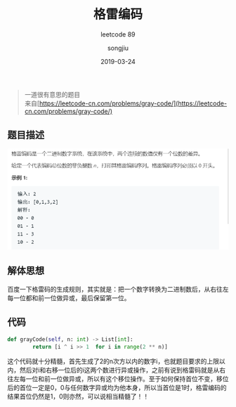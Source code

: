 ﻿---
layout:     post
title:      格雷编码
subtitle:   leetcode 89
date:       2019-03-24
author:     songjiu
header-img: img/post-bg-ios10.jpg
catalog: true
tags:
    - 算法
---

> 一道很有意思的题目  
来自[https://leetcode-cn.com/problems/gray-code/](https://leetcode-cn.com/problems/gray-code/)  

## 题目描述

![](/img/glbmp1.jpg)

## 解体思想
百度一下格雷码的生成规则，其实就是：把一个数字转换为二进制数后，从右往左每一位都和前一位做异或，最后保留第一位。
## 代码

```python
def grayCode(self, n: int) -> List[int]:
        return [i ^ i >> 1  for i in range(2 ** n)]
```
这个代码就十分精髓，首先生成了2的n次方以内的数字i，也就题目要求的上限以内，然后对i和右移一位后的i这两个数进行异或操作，之前有说到格雷码就是从右往左每一位和前一位做异或，所以有这个移位操作。至于如何保持首位不变，移位后的首位一定是0，0与任何数字异或均为他本身，所以当首位是1时，格雷编码的结果首位仍然是1，0则亦然，可以说相当精髓了！！